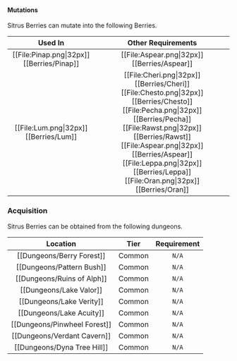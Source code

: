 #### Mutations 
Sitrus Berries can mutate into the following Berries.

| Used In                                       | Other Requirements |
| :---:                                         | :---: |
| [[File:Pinap.png\|32px]] [[Berries/Pinap]]    | [[File:Aspear.png\|32px]] [[Berries/Aspear]] |
| [[File:Lum.png\|32px]] [[Berries/Lum]]        | [[File:Cheri.png\|32px]] [[Berries/Cheri]] [[File:Chesto.png\|32px]] [[Berries/Chesto]] [[File:Pecha.png\|32px]] [[Berries/Pecha]] [[File:Rawst.png\|32px]] [[Berries/Rawst]] [[File:Aspear.png\|32px]] [[Berries/Aspear]] [[File:Leppa.png\|32px]] [[Berries/Leppa]] [[File:Oran.png\|32px]] [[Berries/Oran]] |

### Acquisition
Sitrus Berries can be obtained from the following dungeons.

| Location	                    | Tier	    | Requirement   |
| :---:                         | :---:     | :---:         |
| [[Dungeons/Berry Forest]]     | Common	| `N/A`         |
| [[Dungeons/Pattern Bush]]     | Common	| `N/A`         |
| [[Dungeons/Ruins of Alph]]    | Common    | `N/A`         |
| [[Dungeons/Lake Valor]]       | Common    | `N/A`         |
| [[Dungeons/Lake Verity]]      | Common    | `N/A`         |
| [[Dungeons/Lake Acuity]]      | Common    | `N/A`         |
| [[Dungeons/Pinwheel Forest]]  | Common    | `N/A`         |
| [[Dungeons/Verdant Cavern]]   | Common    | `N/A`         |
| [[Dungeons/Dyna Tree Hill]]   | Common    | `N/A`         |
